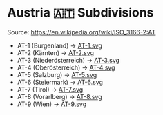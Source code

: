 # Austria 🇦🇹 Subdivisions

Source: https://en.wikipedia.org/wiki/ISO_3166-2:AT

* AT-1 (Burgenland) -> [AT-1.svg](https://github.com/amckenna41/iso3166-flag-icons/blob/main/iso3166-2-icons/AT/AT-1.svg)
* AT-2 (Kärnten) -> [AT-2.svg](https://github.com/amckenna41/iso3166-flag-icons/blob/main/iso3166-2-icons/AT/AT-2.svg)
* AT-3 (Niederösterreich) -> [AT-3.svg](https://github.com/amckenna41/iso3166-flag-icons/blob/main/iso3166-2-icons/AT/AT-3.svg)
* AT-4 (Oberösterreich) -> [AT-4.svg](https://github.com/amckenna41/iso3166-flag-icons/blob/main/iso3166-2-icons/AT/AT-4.svg)
* AT-5 (Salzburg) -> [AT-5.svg](https://github.com/amckenna41/iso3166-flag-icons/blob/main/iso3166-2-icons/AT/AT-5.svg)
* AT-6 (Steiermark) -> [AT-6.svg](https://github.com/amckenna41/iso3166-flag-icons/blob/main/iso3166-2-icons/AT/AT-6.svg)
* AT-7 (Tirol) -> [AT-7.svg](https://github.com/amckenna41/iso3166-flag-icons/blob/main/iso3166-2-icons/AT/AT-7.svg)
* AT-8 (Vorarlberg) -> [AT-8.svg](https://github.com/amckenna41/iso3166-flag-icons/blob/main/iso3166-2-icons/AT/AT-8.svg)
* AT-9 (Wien) -> [AT-9.svg](https://github.com/amckenna41/iso3166-flag-icons/blob/main/iso3166-2-icons/AT/AT-9.svg)
